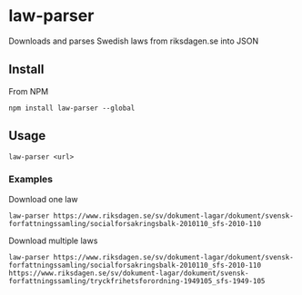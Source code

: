 # law-parser
Downloads and parses Swedish laws from riksdagen.se into JSON

## Install
From NPM
```
npm install law-parser --global
```

## Usage
```
law-parser <url>
```
### Examples
Download one law
```
law-parser https://www.riksdagen.se/sv/dokument-lagar/dokument/svensk-forfattningssamling/socialforsakringsbalk-2010110_sfs-2010-110
```
Download multiple laws
```
law-parser https://www.riksdagen.se/sv/dokument-lagar/dokument/svensk-forfattningssamling/socialforsakringsbalk-2010110_sfs-2010-110 https://www.riksdagen.se/sv/dokument-lagar/dokument/svensk-forfattningssamling/tryckfrihetsforordning-1949105_sfs-1949-105
```
